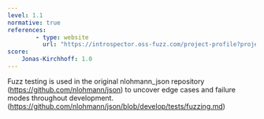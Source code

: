 ```yaml
---
level: 1.1
normative: true
references:
        - type: website
          url: "https://introspector.oss-fuzz.com/project-profile?project=json"
score:
    Jonas-Kirchhoff: 1.0
---
```


Fuzz testing is used in the original nlohmann_json repository (https://github.com/nlohmann/json) to uncover edge cases and failure modes throughout development. (https://github.com/nlohmann/json/blob/develop/tests/fuzzing.md)